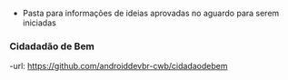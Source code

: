 - Pasta para informações de ideias aprovadas no aguardo para serem iniciadas





### Cidadadão de Bem
-url: https://github.com/androiddevbr-cwb/cidadaodebem
